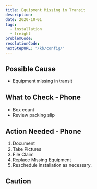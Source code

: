 ```yaml
---
title: Equipment Missing in Transit
description:
date: 2020-10-01
tags:
  - installation
  - freight
problemCode: 
resolutionCode: 
nextStepURL: "/kb/config/"
---
```

## Possible Cause

- Equipment missing in transit

## What to Check - Phone

- Box count
- Review packing slip

## Action Needed - Phone

1) Document
2) Take Pictures
3) File Claim
4) Replace Missing Equipment
5) Reschedule installation as necessary.

## Caution
